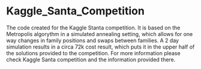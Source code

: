 # Kaggle_Santa_Competition
The code created for the Kaggle Stanta competition. It is based on the Metropolis algorythm in a simulated annealing setting, which
allows for one way changes in family positions and swaps between families. A 2 day simulation results in a circa 72k cost result, which puts it in the upper half of the solutions provided to the competition. For more information please check Kaggle Santa competition and the information provided there.
